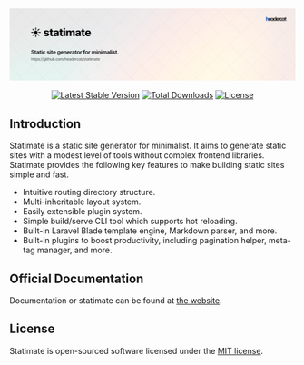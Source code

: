 <img src="docs/routes/assets/images/banner.png" alt="statimate" />
<p align="center">
<a href="https://packagist.org/packages/headercat/statimate"><img src="https://poser.pugx.org/headercat/statimate/v/stable" alt="Latest Stable Version" /></a>
<a href="https://packagist.org/packages/headercat/statimate"><img src="https://poser.pugx.org/headercat/statimate/downloads" alt="Total Downloads" /></a>
<a href="https://packagist.org/packages/headercat/statimate"><img src="https://poser.pugx.org/headercat/statimate/license" alt="License"></a>
</p>

## Introduction

Statimate is a static site generator for minimalist. It aims to generate static sites with a modest level of tools 
without complex frontend libraries.
Statimate provides the following key features to make building static sites simple and fast.

* Intuitive routing directory structure.
* Multi-inheritable layout system.
* Easily extensible plugin system.
* Simple build/serve CLI tool which supports hot reloading.
* Built-in Laravel Blade template engine, Markdown parser, and more.
* Built-in plugins to boost productivity, including pagination helper, meta-tag manager, and more.

## Official Documentation

Documentation or statimate can be found at [the website](https://statimate.provider.sh/).

## License

Statimate is open-sourced software licensed under the [MIT license](https://opensource.org/licenses/MIT).
